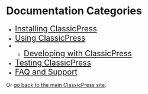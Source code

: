 # Documentation Categories


- <span style="font-size: 150%">[Installing ClassicPress](https://docs.classicpress.net/installing-classicpress/)</span>
- <span style="font-size: 150%">[Using ClassicPress](https://docs.classicpress.net/using-classicpress/)</span>
- - <span style="font-size: 150%">[Developing with ClassicPress](https://docs.classicpress.net/developing-with-classicpress/)</span>
- <span style="font-size: 150%">[Testing ClassicPress](https://docs.classicpress.net/testing-classicpress/)</span>
- <span style="font-size: 150%">[FAQ and Support](https://docs.classicpress.net/faq-support/)</span>

Or [go back to the main ClassicPress site](https://www.classicpress.net).
